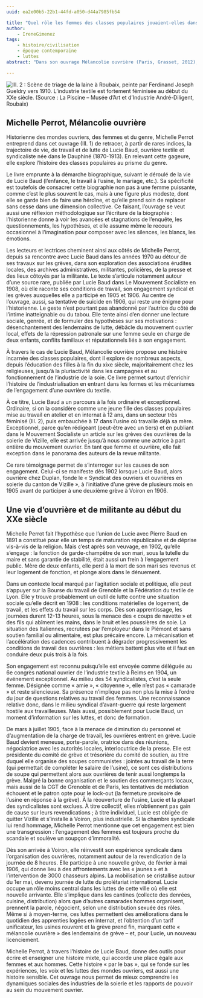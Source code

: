 ```yaml
---
uuid: ea2e00b5-22b1-44fd-a050-d44a7985fb54

title: "Quel rôle les femmes des classes populaires jouaient-elles dans les luttes sociales du début du XXe siècle ?"
author: 
    - IreneGimenez
tags:
    - histoire/civilisation
    - époque contemporaine
    - luttes
abstract: "Dans son ouvrage Mélancolie ouvrière (Paris, Grasset, 2012), Michelle Perrot retrace la vie de Lucie Baud, ouvrière de l’industrie de la soie, militante et syndicaliste (1870-1913). Une biographie qui éclaire l’histoire des classes populaires au prisme du genre et permet de saisir le rôle, marginalisé mais bien réel, des femmes des classes populaires dans les luttes sociales du début du xxe siècle."

---
```


![Ill. 2 : Scène de triage de la laine à Roubaix, peinte par Ferdinand Joseph Gueldry vers 1910. L’industrie textile est fortement féminisée au début du XXe siècle. (Source : La Piscine – Musée d’Art et d’Industrie André-Diligent, Roubaix)](triagelaine.png)

## Michelle Perrot, Mélancolie ouvrière

Historienne des mondes ouvriers, des femmes et du genre, Michelle Perrot entreprend dans cet ouvrage (Ill. 1) de retracer, à partir de rares indices, la trajectoire de vie, de travail et de lutte de Lucie Baud, ouvrière textile et syndicaliste née dans le Dauphiné (1870-1913). En relevant cette gageure, elle explore l’histoire des classes populaires au prisme du genre. 

Le livre emprunte à la démarche biographique, suivant le déroulé de la vie de Lucie Baud (l’enfance, le travail à l’usine, le mariage, etc.). Sa spécificité est toutefois de consacrer cette biographie non pas à une femme puissante, comme c’est le plus souvent le cas, mais à une figure plus modeste, dont elle se garde bien de faire une héroïne, et qu’elle prend soin de replacer sans cesse dans une dimension collective. Ce faisant, l’ouvrage se veut aussi une réflexion méthodologique sur l’écriture de la biographie : l’historienne donne à voir les avancées et stagnations de l’enquête, les questionnements, les hypothèses, et elle assume même le recours occasionnel à l’imagination pour composer avec les silences, les blancs, les émotions.

Les lecteurs et lectrices cheminent ainsi aux côtés de Michelle Perrot, depuis sa rencontre avec Lucie Baud dans les années 1970 au détour de ses travaux sur les grèves, dans son exploration des associations érudites locales, des archives administratives, militantes, policières, de la presse et des lieux côtoyés par la militante. Le texte s’articule notamment autour d’une source rare, publiée par Lucie Baud dans Le Mouvement Socialiste en 1908, où elle raconte ses conditions de travail, son engagement syndical et les grèves auxquelles elle a participé en 1905 et 1906. Au centre de l’ouvrage, aussi, sa tentative de suicide en 1906, qui reste une énigme pour l’historienne. Le geste n’est pourtant pas abandonné par l’autrice du côté de l’intime inatteignable ou du tabou. Elle tente ainsi d’en donner une lecture sociale, genrée, et de formuler des hypothèses sur ses motivations : désenchantement des lendemains de lutte, débâcle du mouvement ouvrier local, effets de la répression patronale sur une femme seule en charge de deux enfants, conflits familiaux et réputationnels liés à son engagement.

À travers le cas de Lucie Baud, Mélancolie ouvrière propose une histoire incarnée des classes populaires, dont il explore de nombreux aspects, depuis l’éducation des filles à la fin du xixe siècle, majoritairement chez les religieuses, jusqu’à la pluriactivité dans les campagnes et au fonctionnement de l’industrie de la soie. Ce livre permet surtout d’enrichir l’histoire de l’industrialisation en entrant dans les formes et les mécanismes de l’engagement d’une ouvrière du textile.

À ce titre, Lucie Baud a un parcours à la fois ordinaire et exceptionnel. Ordinaire, si on la considère comme une jeune fille des classes populaires mise au travail en atelier et en internat à 12 ans, dans un secteur très féminisé (Ill. 2), puis embauchée à 17 dans l’usine où travaille déjà sa mère. Exceptionnel, parce qu’en rédigeant (peut-être avec un tiers) et en publiant dans le Mouvement Socialiste un article sur les grèves des ouvrières de la soierie de Vizille, elle est arrivée jusqu’à nous comme une actrice à part entière du mouvement ouvrier. En tant que femme et ouvrière, elle fait exception dans le panorama des auteurs de la revue militante.

Ce rare témoignage permet de s’interroger sur les causes de son engagement. Celui-ci se manifeste dès 1902 lorsque Lucie Baud, alors ouvrière chez Duplan, fonde le « Syndicat des ouvriers et ouvrières en soierie du canton de Vizille », à l’initiative d’une grève de plusieurs mois en 1905 avant de participer à une deuxième grève à Voiron en 1906.

## Une vie d’ouvrière et de militante au début du XXe siècle

Michelle Perrot fait l’hypothèse que l’union de Lucie avec Pierre Baud en 1891 a constitué pour elle un temps de maturation républicaine et de déprise vis-à-vis de la religion. Mais c’est après son veuvage, en 1902, qu’elle s’engage : la fonction de garde-champêtre de son mari, sous la tutelle du maire et sans garantie de stabilité, était aussi un frein à l’engagement public. Mère de deux enfants, elle perd à la mort de son mari ses revenus et leur logement de fonction, et plonge alors dans le dénuement.

Dans un contexte local marqué par l’agitation sociale et politique, elle peut s’appuyer sur la Bourse du travail de Grenoble et la Fédération du textile de Lyon. Elle y trouve probablement un outil de lutte contre une situation sociale qu’elle décrit en 1908 : les conditions matérielles de logement, de travail, et les effets du travail sur les corps. Dès son apprentissage, les journées durent 12-13 heures, sous la menace des « coups de navette » et des fils qui abîment les mains, dans le bruit et les poussières de soie. La situation des Italiennes, recrutées par l’employeur dans le Piémont et sans soutien familial ou alimentaire, est plus précaire encore. La mécanisation et l’accélération des cadences contribuent à dégrader progressivement les conditions de travail des ouvrières : les métiers battent plus vite et il faut en conduire deux puis trois à la fois.

Son engagement est reconnu puisqu’elle est envoyée comme déléguée au 6e congrès national ouvrier de l’industrie textile à Reims en 1904, un événement exceptionnel. Au milieu des 54 syndicalistes, c’est la seule femme. Désignée comme « amie », « citoyenne », elle n’est pas « camarade » et reste silencieuse. Sa présence n’implique pas non plus la mise à l’ordre du jour de questions relatives au travail des femmes. Une reconnaissance relative donc, dans le milieu syndical d’avant-guerre qui reste largement hostile aux travailleuses. Mais aussi, possiblement pour Lucie Baud, un moment d’information sur les luttes, et donc de formation. 

De mars à juillet 1905, face à la menace de diminution du personnel et d’augmentation de la charge de travail, les ouvrières entrent en grève. Lucie Baud devient meneuse, porte-parole, oratrice dans des réunions, négociatrice avec les autorités locales, interlocutrice de la presse. Elle est présidente du comité de grève et trésorière du comité de soutien, au titre duquel elle organise des soupes communistes : jointes au travail de la terre (qui permettait de compléter le salaire de l’usine), ce sont ces distributions de soupe qui permettent alors aux ouvrières de tenir aussi longtemps la grève. Malgré la bonne organisation et le soutien des commerçants locaux, mais aussi de la CGT de Grenoble et de Paris, les tentatives de médiation échouent et le patron opte pour le lock-out (la fermeture provisoire de l’usine en réponse à la grève). À la réouverture de l’usine, Lucie et la plupart des syndicalistes sont exclues. À titre collectif, elles n’obtiennent pas gain de cause sur leurs revendications ; à titre individuel, Lucie est obligée de quitter Vizille et s’installe à Voiron, plus industrielle. Si la chambre syndicale lui rend hommage, Michelle Perrot mentionne que cet engagement est bien une transgression : l’engagement des femmes est toujours proche du scandale et soulève un soupçon d’immoralité.

Dès son arrivée à Voiron, elle réinvestit son expérience syndicale dans l’organisation des ouvrières, notamment autour de la revendication de la journée de 8 heures. Elle participe à une nouvelle grève, de février à mai 1906, qui donne lieu à des affrontements avec les « jaunes » et à l’intervention de 3000 chasseurs alpins. La mobilisation se cristallise autour du 1er mai, devenu journée de lutte du prolétariat international. Lucie occupe un rôle moins central dans les luttes de cette ville où elle est nouvelle arrivante. Elle s’implique dans les cantines (collecte des denrées, cuisine, distribution) alors que d’autres camarades hommes organisent, prennent la parole, négocient, selon une distribution sexuée des rôles. Même si à moyen-terme, ces luttes permettent des améliorations dans le quotidien des apprenties logées en internat, et l’obtention d’un tarif unificateur, les usines rouvrent et la grève prend fin, marquant cette « mélancolie ouvrière » des lendemains de grève – et, pour Lucie, un nouveau licenciement.

Michelle Perrot, à travers l’histoire de Lucie Baud, donne des outils pour écrire et enseigner une histoire mixte, qui accorde une place égale aux femmes et aux hommes. Cette histoire « par le bas », qui se fonde sur les expériences, les voix et les luttes des mondes ouvriers, est aussi une histoire sensible. Cet ouvrage nous permet de mieux comprendre les dynamiques sociales des industries de la soierie et les rapports de pouvoir au sein du mouvement ouvrier.
